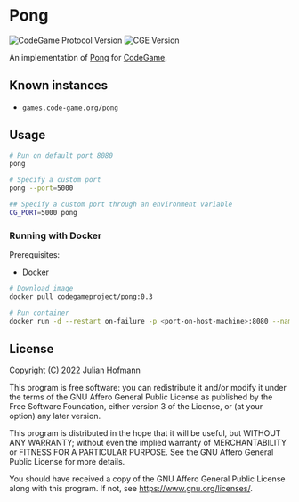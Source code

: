 # Pong
![CodeGame Protocol Version](https://img.shields.io/badge/Protocol-v0.7-orange)
![CGE Version](https://img.shields.io/badge/CGE-v0.4-green)

An implementation of [Pong](https://en.wikipedia.org/wiki/Pong) for [CodeGame](https://code-game.org).

## Known instances

- `games.code-game.org/pong`

## Usage

```sh
# Run on default port 8080
pong

# Specify a custom port
pong --port=5000

## Specify a custom port through an environment variable
CG_PORT=5000 pong
```

### Running with Docker

Prerequisites:
- [Docker](https://docker.com/)

```sh
# Download image
docker pull codegameproject/pong:0.3

# Run container
docker run -d --restart on-failure -p <port-on-host-machine>:8080 --name pong codegameproject/pong:0.3
```

## License

Copyright (C) 2022 Julian Hofmann

This program is free software: you can redistribute it and/or modify
it under the terms of the GNU Affero General Public License as published
by the Free Software Foundation, either version 3 of the License, or
(at your option) any later version.

This program is distributed in the hope that it will be useful,
but WITHOUT ANY WARRANTY; without even the implied warranty of
MERCHANTABILITY or FITNESS FOR A PARTICULAR PURPOSE.  See the
GNU Affero General Public License for more details.

You should have received a copy of the GNU Affero General Public License
along with this program.  If not, see <https://www.gnu.org/licenses/>.
